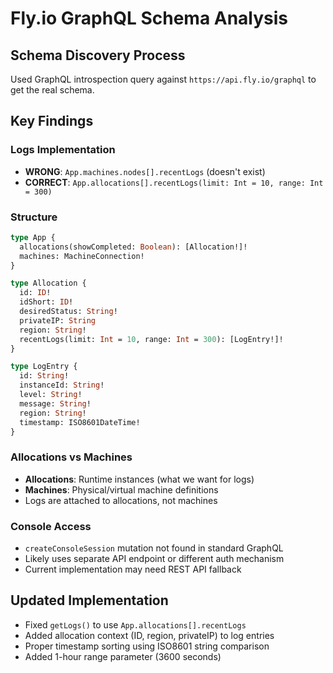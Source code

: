 # Fly.io GraphQL Schema Analysis

## Schema Discovery Process

Used GraphQL introspection query against `https://api.fly.io/graphql` to get the real schema.

## Key Findings

### Logs Implementation
- **WRONG**: `App.machines.nodes[].recentLogs` (doesn't exist)
- **CORRECT**: `App.allocations[].recentLogs(limit: Int = 10, range: Int = 300)`

### Structure
```graphql
type App {
  allocations(showCompleted: Boolean): [Allocation!]!
  machines: MachineConnection!
}

type Allocation {
  id: ID!
  idShort: ID!
  desiredStatus: String!
  privateIP: String
  region: String!
  recentLogs(limit: Int = 10, range: Int = 300): [LogEntry!]!
}

type LogEntry {
  id: String!
  instanceId: String!
  level: String!
  message: String!
  region: String!
  timestamp: ISO8601DateTime!
}
```

### Allocations vs Machines
- **Allocations**: Runtime instances (what we want for logs)
- **Machines**: Physical/virtual machine definitions
- Logs are attached to allocations, not machines

### Console Access
- `createConsoleSession` mutation not found in standard GraphQL
- Likely uses separate API endpoint or different auth mechanism
- Current implementation may need REST API fallback

## Updated Implementation

- Fixed `getLogs()` to use `App.allocations[].recentLogs`
- Added allocation context (ID, region, privateIP) to log entries
- Proper timestamp sorting using ISO8601 string comparison
- Added 1-hour range parameter (3600 seconds)